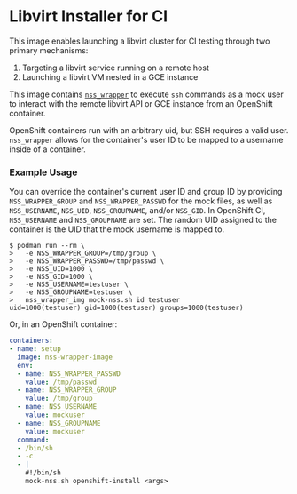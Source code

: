 # Libvirt Installer for CI

This image enables launching a libvirt cluster for CI testing through two primary mechanisms:
  1. Targeting a libvirt service running on a remote host
  2. Launching a libvirt VM nested in a GCE instance

This image contains [`nss_wrapper`](https://cwrap.org/nss_wrapper.html) to execute `ssh` commands as
a mock user to interact with the remote libvirt API or GCE instance from an OpenShift container.

OpenShift containers run with an arbitrary uid, but SSH requires a valid user.  `nss_wrapper`
allows for the container's user ID to be mapped to a username inside of a container.

### Example Usage

You can override the container's current user ID and group ID by providing `NSS_WRAPPER_GROUP`
and `NSS_WRAPPER_PASSWD` for the mock files, as well as `NSS_USERNAME`, `NSS_UID`, `NSS_GROUPNAME`,
and/or `NSS_GID`. In OpenShift CI, `NSS_USERNAME` and `NSS_GROUPNAME` are set.
The random UID assigned to the container is the UID that the mock username is mapped to.

```console
$ podman run --rm \
>   -e NSS_WRAPPER_GROUP=/tmp/group \
>   -e NSS_WRAPPER_PASSWD=/tmp/passwd \
>   -e NSS_UID=1000 \
>   -e NSS_GID=1000 \
>   -e NSS_USERNAME=testuser \
>   -e NSS_GROUPNAME=testuser \
>   nss_wrapper_img mock-nss.sh id testuser
uid=1000(testuser) gid=1000(testuser) groups=1000(testuser)
```

Or, in an OpenShift container:

```yaml
containers:
- name: setup
  image: nss-wrapper-image
  env:
  - name: NSS_WRAPPER_PASSWD
    value: /tmp/passwd
  - name: NSS_WRAPPER_GROUP
    value: /tmp/group
  - name: NSS_USERNAME
    value: mockuser
  - name: NSS_GROUPNAME
    value: mockuser
  command:
  - /bin/sh
  - -c
  - |
    #!/bin/sh
    mock-nss.sh openshift-install <args>
```
